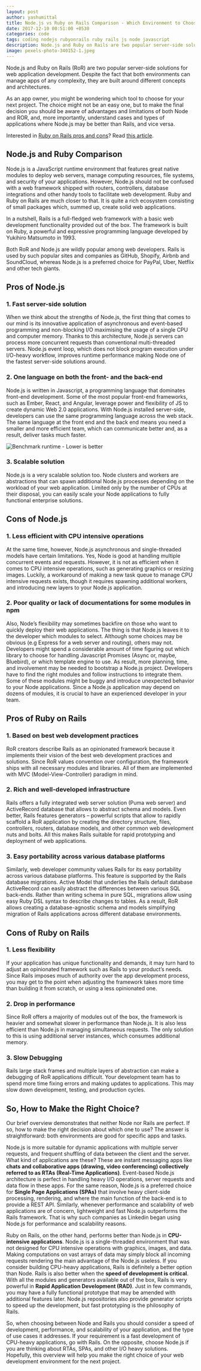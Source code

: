 ```yaml
---
layout: post
author: yashumittal
title: Node.js vs Ruby on Rails Comparison - Which Environment to Choose for Your Next Project?
date: 2017-12-10 00:51:00 +0530
categories: code
tags: coding nodejs rubyonrails ruby rails js node javascript
description: Node.js and Ruby on Rails are two popular server-side solutions for web app development. Choosing the right one is one of the most important decisions to make.
image: pexels-photo-340152-1.jpeg
---
```


Node.js and Ruby on Rails (RoR) are two popular server-side solutions for web application development. Despite the fact that both environments can manage apps of any complexity, they are built around different concepts and architectures.

As an app owner, you might be wondering which tool to choose for your next project. The choice might not be an easy one, but to make the final decision you should be aware of advantages and limitations of both Node and ROR, and, more importantly, understand cases and types of applications where Node.js may be better than Rails, and vice versa.

Interested in [Ruby on Rails pros and cons](/pros-cons-ruby-on-rails)? Read [this article](/pros-cons-ruby-on-rails).

## Node.js and Ruby Comparison

Node.js is a JavaScript runtime environment that features great native modules to deploy web servers, manage computing resources, file systems, and security of your applications. However, Node.js should not be confused with a web framework shipped with routers, controllers, database integrations and other handy tools to facilitate web development. Ruby and Ruby on Rails are much closer to that. It is quite a rich ecosystem consisting of small packages which, summed up, create solid web applications.

In a nutshell, Rails is a full-fledged web framework with a basic web development functionality provided out of the box. The framework is built on Ruby, a powerful and expressive programming language developed by Yukihiro Matsumoto in 1993.

Both RoR and Node.js are wildly popular among web developers. Rails is used by such popular sites and companies as GitHub, Shopify, Airbnb and SoundCloud, whereas Node.js is a preferred choice for PayPal, Uber, Netflix and other tech giants.

## Pros of Node.js

### 1. Fast server-side solution

When we think about the strengths of Node.js, the first thing that comes to our mind is its innovative application of asynchronous and event-based programming and non-blocking I/O maximising the usage of a single CPU and computer memory. Thanks to this architecture, Node.js servers can process more concurrent requests than conventional multi-threaded servers. Node.js event loop, which does not block program execution under I/O-heavy workflow, improves runtime performance making Node one of the fastest server-side solutions around.

### 2. One language on both the front- and the back-end

Node.js is written in Javascript, a programming language that dominates front-end development. Some of the most popular front-end frameworks, such as Ember, React, and Angular, leverage power and flexibility of JS to create dynamic Web 2.0 applications. With Node.js installed server-side, developers can use the same programming language across the web stack. The same language at the front end and the back end means you need a smaller and more efficient team, which can communicate better and, as a result, deliver tasks much faster.

![Benchmark runtime - Lower is better](//cdn.codecarrot.net/images/image1-14.png)

### 3. Scalable solution

Node.js is a very scalable solution too. Node clusters and workers are abstractions that can spawn additional Node.js processes depending on the workload of your web application. Limited only by the number of CPUs at their disposal, you can easily scale your Node applications to fully functional enterprise solutions.  

## Cons of Node.js

### 1. Less efficient with CPU intensive operations

At the same time, however, Node.js asynchronous and single-threaded models have certain limitations. Yes, Node is good at handling multiple concurrent events and requests. However, it is not as efficient when it comes to CPU intensive operations, such as generating graphics or resizing images. Luckily, a workaround of making a new task queue to manage CPU intensive requests exists, though it requires spawning additional workers, and introducing new layers to your Node.js application.  

### 2. Poor quality or lack of documentations for some modules in npm

Also, Node’s flexibility may sometimes backfire on those who want to quickly deploy their web applications. The thing is that Node.js leaves it to the developer which modules to select. Although some choices may be obvious (e.g Express for a web server and routing), others may not. Developers might spend a considerable amount of time figuring out which library to choose for handling Javascript Promises (Async or, maybe, Bluebird), or which template engine to use. As result, more planning, time, and involvement may be needed to bootstrap a Node.js project. Developers have to find the right modules and follow instructions to integrate them. Some of these modules might be buggy and introduce unexpected behavior to your Node applications. Since a Node.js application may depend on dozens of modules, it is crucial to have an experienced developer in your team.

## Pros of Ruby on Rails

### 1. Based on best web development practices

RoR creators describe Rails as an opinionated framework because it implements their vision of the best web development practices and solutions. Since RoR values convention over configuration, the framework ships with all necessary modules and libraries. All of them are implemented with MVC (Model-View-Controller) paradigm in mind.

### 2. Rich and well-developed infrastructure

Rails offers a fully integrated web server solution (Puma web server) and ActiveRecord database that allows to abstract schema and models. Even better, Rails features generators – powerful scripts that allow to rapidly scaffold a RoR application by creating the directory structure, files, controllers, routers, database models, and other common web development nuts and bolts. All this makes Rails suitable for rapid prototyping and deployment of web applications.

### 3. Easy portability across various database platforms

Similarly, web developer community values Rails for its easy portability across various database platforms. This feature is supported by the Rails database migrations. Active Model that underlies the Rails default database ActiveRecord can easily abstract the differences between various SQL back-ends. Rather than writing schema in pure SQL, migrations allow using easy Ruby DSL syntax to describe changes to tables. As a result, RoR allows creating a database-agnostic schema and models simplifying migration of Rails applications across different database environments.

## Cons of Ruby on Rails

### 1. Less flexibility

If your application has unique functionality and demands, it may turn hard to adjust an opinionated framework such as Rails to your product’s needs. Since Rails imposes much of authority over the app development process, you may get to the point when adjusting the framework takes more time than building it from scratch, or using a less opinionated one.

### 2. Drop in performance

Since RoR offers a majority of modules out of the box, the framework is heavier and somewhat slower in performance than Node.js. It is also less efficient than Node.js in managing simultaneous requests. The only solution to this is using additional server instances, which consumes additional memory.

### 3. Slow Debugging

Rails large stack frames and multiple layers of abstraction can make a debugging of RoR applications difficult. Your development team has to spend more time fixing errors and making updates to applications. This may slow down development, testing, and production cycles.

## So, How to Make the Right Choice?

Our brief overview demonstrates that neither Node nor Rails are perfect. If so, how to make the right decision about which one to use? The answer is straightforward: both environments are good for specific apps and tasks.

Node.js is more suitable for dynamic applications with multiple server requests, and frequent shuffling of data between the client and the server. What kind of applications are these? These are instant messaging apps like **chats and collaborative apps (drawing, video conferencing) collectively referred to as RTAs (Real-Time Applications)**. Event-based Node.js architecture is perfect in handling heavy I/O operations, server requests and data flow in these apps. For the same reason, Node.js is a preferred choice for **Single Page Applications (SPAs)** that involve heavy client-side processing, rendering, and where the main function of the back-end is to provide a REST API. Similarly, whenever performance and scalability of web applications are of concern, lightweight and fast Node.js outperforms the Rails framework. That is why such companies as Linkedin began using Node.js for performance and scalability reasons.

Ruby on Rails, on the other hand, performs better than Node.js in **CPU-intensive applications**. Node.js is a single-threaded environment that was not designed for CPU intensive operations with graphics, images, and data. Making computations on vast arrays of data may simply block all incoming requests rendering the main advantage of the Node.js useless. If you consider building CPU-heavy applications, Rails is definitely a better option than Node. Rails is also better when the **speed of development is critical**. With all the modules and generators available out of the box, Rails is very powerful in **Rapid Application Development (RAD)**. Just in few commands, you may have a fully functional prototype that may be amended with additional features later. Node.js repositories also provide generator scripts to speed up the development, but fast prototyping is the philosophy of Rails.

So, when choosing between Node and Rails you should consider a speed of development, performance, and scalability of your application, and the type of use cases it addresses. If your requirement is a fast development of CPU-heavy applications, go with Rails. On the opposite, choose Node.js if you are thinking about RTAs, SPAs, and other I/O heavy solutions. Hopefully, this overview will help you make the right choice of your web development environment for the next project.
